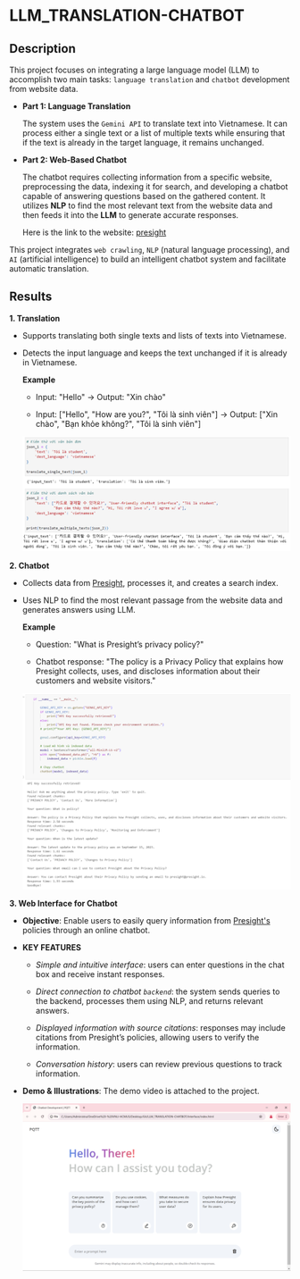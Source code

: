 # LLM_TRANSLATION-CHATBOT

## Description

This project focuses on integrating a large language model (LLM) to accomplish two main tasks: `language translation` and `chatbot` development from website data.

- **Part 1: Language Translation**

    The system uses the `Gemini API` to translate text into Vietnamese. It can process either a single text or a list of multiple texts while ensuring that if the text is already in the target language, it remains unchanged.

- **Part 2: Web-Based Chatbot**

    The chatbot requires collecting information from a specific website, preprocessing the data, indexing it for search, and developing a chatbot capable of answering questions based on the gathered content. It utilizes **NLP** to find the most relevant text from the website data and then feeds it into the **LLM** to generate accurate responses.

    Here is the link to the website: [presight](https://www.presight.io/privacy-policy.html)

This project integrates `web crawling`, `NLP` (natural language processing), and `AI` (artificial intelligence) to build an intelligent chatbot system and facilitate automatic translation.

## Results

**1. Translation**

- Supports translating both single texts and lists of texts into Vietnamese.

- Detects the input language and keeps the text unchanged if it is already in Vietnamese.

    **Example**

    - Input: "Hello" 
    → Output: "Xin chào"

    - Input: ["Hello", "How are you?", "Tôi là sinh viên"] 
    → Output: ["Xin chào", "Bạn khỏe không?", "Tôi là sinh viên"]

    <img src="Docs/Images/result_1.png">

**2. Chatbot** 

- Collects data from [Presight](https://www.presight.io/privacy-policy.html), processes it, and creates a search index.

- Uses NLP to find the most relevant passage from the website data and generates answers using LLM.

    **Example**

    - Question: "What is Presight’s privacy policy?"

    - Chatbot response: "The policy is a Privacy Policy that explains how Presight collects, uses, and discloses information about their customers and website visitors."
    
    <img src="Docs/Images/result_2.png">

**3. Web Interface for Chatbot**

* **Objective**: Enable users to easily query information from [Presight's](https://www.presight.io/privacy-policy.html) policies through an online chatbot.

* **KEY FEATURES**

    - *Simple and intuitive interface*: users can enter questions in the chat box and receive instant responses.

    - *Direct connection to chatbot `backend`*: the system sends queries to the backend, processes them using NLP, and returns relevant answers.

    - *Displayed information with source citations*: responses may include citations from Presight’s policies, allowing users to verify the information.

    - *Conversation history*: users can review previous questions to track information.

* **Demo & Illustrations**: The demo video is attached to the project.

    <img src="Docs/Images/result_3.png">